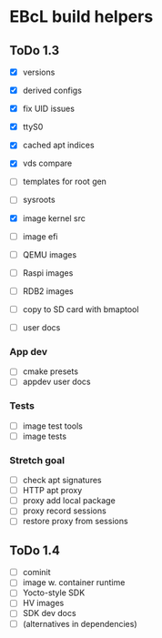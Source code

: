 # EBcL build helpers

## ToDo 1.3

- [x] versions
- [x] derived configs
- [x] fix UID issues
- [x] ttyS0
- [x] cached apt indices
- [x] vds compare
- [ ] templates for root gen
- [ ] sysroots

- [x] image kernel src
- [ ] image efi

- [ ] QEMU images
- [ ] Raspi images
- [ ] RDB2 images

- [ ] copy to SD card with bmaptool

- [ ] user docs

### App dev

- [ ] cmake presets 
- [ ] appdev user docs

### Tests

- [ ] image test tools
- [ ] image tests

### Stretch goal

- [ ] check apt signatures
- [ ] HTTP apt proxy
- [ ] proxy add local package
- [ ] proxy record sessions
- [ ] restore proxy from sessions

## ToDo 1.4

- [ ] cominit
- [ ] image w. container runtime
- [ ] Yocto-style SDK
- [ ] HV images
- [ ] SDK dev docs
- [ ] (alternatives in dependencies)
